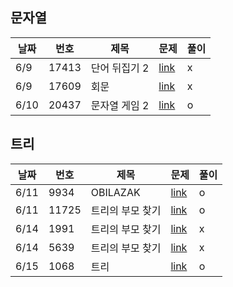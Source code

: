 ## 문자열
|날짜|번호|제목|문제|풀이|
|---|---|---|---|---|
|6/9|17413|단어 뒤집기 2|[link](https://www.acmicpc.net/problem/17413)|x|
|6/9|17609|회문|[link](https://www.acmicpc.net/problem/17609)|x|
|6/10|20437|문자열 게임 2|[link](https://www.acmicpc.net/problem/20437)|o|

## 트리
|날짜|번호|제목|문제|풀이|
|---|---|---|---|---|
|6/11|9934|OBILAZAK|[link](https://www.acmicpc.net/problem/9934)|o|
|6/11|11725|트리의 부모 찾기|[link](https://www.acmicpc.net/problem/11725)|o|
|6/14|1991|트리의 부모 찾기|[link](https://www.acmicpc.net/problem/1991)|x|
|6/14|5639|트리의 부모 찾기|[link](https://www.acmicpc.net/problem/5639)|x|
|6/15|1068|트리|[link](https://www.acmicpc.net/problem/2168)|o|
